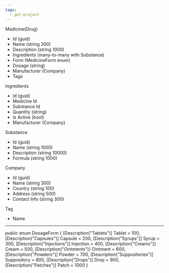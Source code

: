 ```yaml
---
tags:
  - pet-project
---
```

Medicine(Drug)
- Id (guid)
- Name (string 300)
- Description (string 1000)
- Ingredients (many-to-many with Substance)
- Form (MedicineForm enum)
- Dosage (string)
- Manufacturer (Company)
- Tags

Ingredients
- Id (guid)
- Medicine Id
- Substance Id
- Quantity (string)
- Is Active (bool)
- Manufacturer (Company)

Substance
- Id (guid)
- Name (string 1000)
- Description (string 10000)
- Formula (string 1000) 

Company
- Id (guid)
- Name (string 300)
- Country (string 100)
- Address (string 500)
- Contact Info (string 300)

Tag
- Name

---
public enum DosageForm { [Description("Tablets")] Tablet = 100, [Description("Capsules")] Capsule = 200, [Description("Syrups")] Syrup = 300, [Description("Injections")] Injection = 400, [Description("Creams")] Cream = 500, [Description("Ointments")] Ointment = 600, [Description("Powders")] Powder = 700, [Description("Suppositories")] Suppository = 800, [Description("Drops")] Drop = 900, [Description("Patches")] Patch = 1000 }